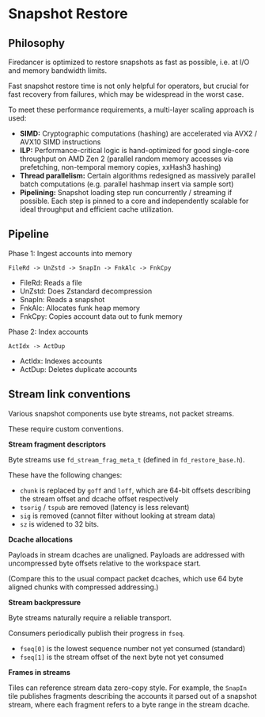 # Snapshot Restore

## Philosophy

Firedancer is optimized to restore snapshots as fast as possible, i.e.
at I/O and memory bandwidth limits.

Fast snapshot restore time is not only helpful for operators, but
crucial for fast recovery from failures, which may be widespread in the
worst case.

To meet these performance requirements, a multi-layer scaling approach
is used:

- **SIMD:** Cryptographic computations (hashing) are accelerated via
  AVX2 / AVX10 SIMD instructions
- **ILP:** Performance-critical logic is hand-optimized for good single-core
  throughput on AMD Zen 2 (parallel random memory accesses via prefetching,
  non-temporal memory copies, xxHash3 hashing)
- **Thread parallelism:** Certain algorithms redesigned as massively
  parallel batch computations (e.g. parallel hashmap insert via sample sort)
- **Pipelining:** Snapshot loading step run concurrently / streaming if
  possible.  Each step is pinned to a core and independently scalable
  for ideal throughput and efficient cache utilization.

## Pipeline

Phase 1: Ingest accounts into memory

```
FileRd -> UnZstd -> SnapIn -> FnkAlc -> FnkCpy
```

- FileRd: Reads a file
- UnZstd: Does Zstandard decompression
- SnapIn: Reads a snapshot
- FnkAlc: Allocates funk heap memory
- FnkCpy: Copies account data out to funk memory

Phase 2: Index accounts

```
ActIdx -> ActDup
```

- ActIdx: Indexes accounts
- ActDup: Deletes duplicate accounts

## Stream link conventions

Various snapshot components use byte streams, not packet streams.

These require custom conventions.

**Stream fragment descriptors**

Byte streams use `fd_stream_frag_meta_t` (defined in `fd_restore_base.h`).

These have the following changes:
- `chunk` is replaced by `goff` and `loff`, which are 64-bit offsets
  describing the stream offset and dcache offset respectively
- `tsorig` / `tspub` are removed (latency is less relevant)
- `sig` is removed (cannot filter without looking at stream data)
- `sz` is widened to 32 bits.

**Dcache allocations**

Payloads in stream dcaches are unaligned.  Payloads are addressed with
uncompressed byte offsets relative to the workspace start.

(Compare this to the usual compact packet dcaches, which use 64 byte
aligned chunks with compressed addressing.)

**Stream backpressure**

Byte streams naturally require a reliable transport.

Consumers periodically publish their progress in `fseq`.
- `fseq[0]` is the lowest sequence number not yet consumed (standard)
- `fseq[1]` is the stream offset of the next byte not yet consumed

**Frames in streams**

Tiles can reference stream data zero-copy style.  For example, the
`SnapIn` tile publishes fragments describing the accounts it parsed out
of a snapshot stream, where each fragment refers to a byte range in the
stream dcache.
